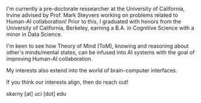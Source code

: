 I'm currently a pre-doctorate ressearcher at the University of California, Irvine advised by Prof. Mark Steyvers working on problems related to Human-AI collaboration! Prior to this, I graduated with honors from the University of California, Berkeley, earning a B.A. in Cognitive Science with a minor in Data Science.

I'm keen to see how Theory of Mind (ToM), knowing and reasoning about other's minds/mental states, can be infused into AI systems with the goal of improving Human-AI collaboration. 

My interests also extend into the world of brain-computer interfaces.

If you think our interests align, then do reach out!

skarny [at] uci [dot] edu